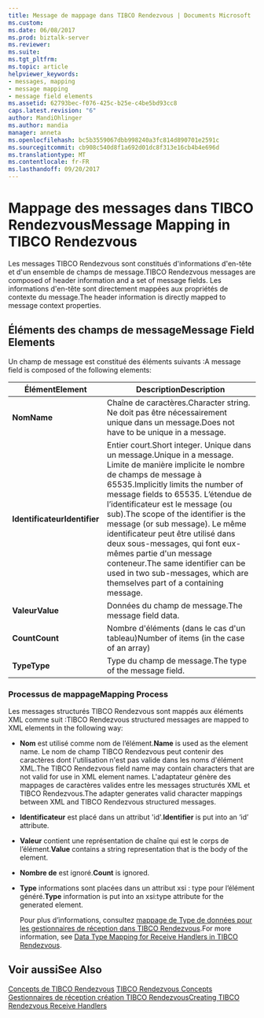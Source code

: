 ```yaml
---
title: Message de mappage dans TIBCO Rendezvous | Documents Microsoft
ms.custom: 
ms.date: 06/08/2017
ms.prod: biztalk-server
ms.reviewer: 
ms.suite: 
ms.tgt_pltfrm: 
ms.topic: article
helpviewer_keywords:
- messages, mapping
- message mapping
- message field elements
ms.assetid: 62793bec-f076-425c-b25e-c4be5bd93cc8
caps.latest.revision: "6"
author: MandiOhlinger
ms.author: mandia
manager: anneta
ms.openlocfilehash: bc5b3559067dbb998240a3fc814d890701e2591c
ms.sourcegitcommit: cb908c540d8f1a692d01dc8f313e16cb4b4e696d
ms.translationtype: MT
ms.contentlocale: fr-FR
ms.lasthandoff: 09/20/2017
---
```

# <a name="message-mapping-in-tibco-rendezvous"></a><span data-ttu-id="6f1b0-102">Mappage des messages dans TIBCO Rendezvous</span><span class="sxs-lookup"><span data-stu-id="6f1b0-102">Message Mapping in TIBCO Rendezvous</span></span>
<span data-ttu-id="6f1b0-103">Les messages TIBCO Rendezvous sont constitués d'informations d'en-tête et d'un ensemble de champs de message.</span><span class="sxs-lookup"><span data-stu-id="6f1b0-103">TIBCO Rendezvous messages are composed of header information and a set of message fields.</span></span> <span data-ttu-id="6f1b0-104">Les informations d'en-tête sont directement mappées aux propriétés de contexte du message.</span><span class="sxs-lookup"><span data-stu-id="6f1b0-104">The header information is directly mapped to message context properties.</span></span>  
  
## <a name="message-field-elements"></a><span data-ttu-id="6f1b0-105">Éléments des champs de message</span><span class="sxs-lookup"><span data-stu-id="6f1b0-105">Message Field Elements</span></span>  
 <span data-ttu-id="6f1b0-106">Un champ de message est constitué des éléments suivants :</span><span class="sxs-lookup"><span data-stu-id="6f1b0-106">A message field is composed of the following elements:</span></span>  
  
|<span data-ttu-id="6f1b0-107">Élément</span><span class="sxs-lookup"><span data-stu-id="6f1b0-107">Element</span></span>|<span data-ttu-id="6f1b0-108"> Description</span><span class="sxs-lookup"><span data-stu-id="6f1b0-108">Description</span></span>|  
|-------------|-----------------|  
|<span data-ttu-id="6f1b0-109">**Nom**</span><span class="sxs-lookup"><span data-stu-id="6f1b0-109">**Name**</span></span>|<span data-ttu-id="6f1b0-110">Chaîne de caractères.</span><span class="sxs-lookup"><span data-stu-id="6f1b0-110">Character string.</span></span> <span data-ttu-id="6f1b0-111">Ne doit pas être nécessairement unique dans un message.</span><span class="sxs-lookup"><span data-stu-id="6f1b0-111">Does not have to be unique in a message.</span></span>|  
|<span data-ttu-id="6f1b0-112">**Identificateur**</span><span class="sxs-lookup"><span data-stu-id="6f1b0-112">**Identifier**</span></span>|<span data-ttu-id="6f1b0-113">Entier court.</span><span class="sxs-lookup"><span data-stu-id="6f1b0-113">Short integer.</span></span> <span data-ttu-id="6f1b0-114">Unique dans un message.</span><span class="sxs-lookup"><span data-stu-id="6f1b0-114">Unique in a message.</span></span> <span data-ttu-id="6f1b0-115">Limite de manière implicite le nombre de champs de message à 65535.</span><span class="sxs-lookup"><span data-stu-id="6f1b0-115">Implicitly limits the number of message fields to 65535.</span></span> <span data-ttu-id="6f1b0-116">L’étendue de l’identificateur est le message (ou sub).</span><span class="sxs-lookup"><span data-stu-id="6f1b0-116">The scope of the identifier is the message (or sub message).</span></span> <span data-ttu-id="6f1b0-117">Le même identificateur peut être utilisé dans deux sous-messages, qui font eux-mêmes partie d'un message conteneur.</span><span class="sxs-lookup"><span data-stu-id="6f1b0-117">The same identifier can be used in two sub-messages, which are themselves part of a containing message.</span></span>|  
|<span data-ttu-id="6f1b0-118">**Valeur**</span><span class="sxs-lookup"><span data-stu-id="6f1b0-118">**Value**</span></span>|<span data-ttu-id="6f1b0-119">Données du champ de message.</span><span class="sxs-lookup"><span data-stu-id="6f1b0-119">The message field data.</span></span>|  
|<span data-ttu-id="6f1b0-120">**Count**</span><span class="sxs-lookup"><span data-stu-id="6f1b0-120">**Count**</span></span>|<span data-ttu-id="6f1b0-121">Nombre d'éléments (dans le cas d'un tableau)</span><span class="sxs-lookup"><span data-stu-id="6f1b0-121">Number of items (in the case of an array)</span></span>|  
|<span data-ttu-id="6f1b0-122">**Type**</span><span class="sxs-lookup"><span data-stu-id="6f1b0-122">**Type**</span></span>|<span data-ttu-id="6f1b0-123">Type du champ de message.</span><span class="sxs-lookup"><span data-stu-id="6f1b0-123">The type of the message field.</span></span>|  
  
### <a name="mapping-process"></a><span data-ttu-id="6f1b0-124">Processus de mappage</span><span class="sxs-lookup"><span data-stu-id="6f1b0-124">Mapping Process</span></span>  
 <span data-ttu-id="6f1b0-125">Les messages structurés TIBCO Rendezvous sont mappés aux éléments XML comme suit :</span><span class="sxs-lookup"><span data-stu-id="6f1b0-125">TIBCO Rendezvous structured messages are mapped to XML elements in the following way:</span></span>  
  
-   <span data-ttu-id="6f1b0-126">**Nom** est utilisé comme nom de l’élément.</span><span class="sxs-lookup"><span data-stu-id="6f1b0-126">**Name** is used as the element name.</span></span> <span data-ttu-id="6f1b0-127">Le nom de champ TIBCO Rendezvous peut contenir des caractères dont l'utilisation n'est pas valide dans les noms d'élément XML.</span><span class="sxs-lookup"><span data-stu-id="6f1b0-127">The TIBCO Rendezvous field name may contain characters that are not valid for use in XML element names.</span></span> <span data-ttu-id="6f1b0-128">L'adaptateur génère des mappages de caractères valides entre les messages structurés XML et TIBCO Rendezvous.</span><span class="sxs-lookup"><span data-stu-id="6f1b0-128">The adapter generates valid character mappings between XML and TIBCO Rendezvous structured messages.</span></span>  
  
-   <span data-ttu-id="6f1b0-129">**Identificateur** est placé dans un attribut 'id'.</span><span class="sxs-lookup"><span data-stu-id="6f1b0-129">**Identifier** is put into an ‘id’ attribute.</span></span>  
  
-   <span data-ttu-id="6f1b0-130">**Valeur** contient une représentation de chaîne qui est le corps de l’élément.</span><span class="sxs-lookup"><span data-stu-id="6f1b0-130">**Value** contains a string representation that is the body of the element.</span></span>  
  
-   <span data-ttu-id="6f1b0-131">**Nombre de** est ignoré.</span><span class="sxs-lookup"><span data-stu-id="6f1b0-131">**Count** is ignored.</span></span>  
  
-   <span data-ttu-id="6f1b0-132">**Type** informations sont placées dans un attribut xsi : type pour l’élément généré.</span><span class="sxs-lookup"><span data-stu-id="6f1b0-132">**Type** information is put into an xsi:type attribute for the generated element.</span></span>  
  
     <span data-ttu-id="6f1b0-133">Pour plus d’informations, consultez [mappage de Type de données pour les gestionnaires de réception dans TIBCO Rendezvous](../core/data-type-mapping-for-receive-handlers-in-tibco-rendezvous.md).</span><span class="sxs-lookup"><span data-stu-id="6f1b0-133">For more information, see [Data Type Mapping for Receive Handlers in TIBCO Rendezvous](../core/data-type-mapping-for-receive-handlers-in-tibco-rendezvous.md).</span></span>  
  
## <a name="see-also"></a><span data-ttu-id="6f1b0-134">Voir aussi</span><span class="sxs-lookup"><span data-stu-id="6f1b0-134">See Also</span></span>  
 <span data-ttu-id="6f1b0-135">[Concepts de TIBCO Rendezvous](../core/tibco-rendezvous-concepts.md) </span><span class="sxs-lookup"><span data-stu-id="6f1b0-135">[TIBCO Rendezvous Concepts](../core/tibco-rendezvous-concepts.md) </span></span>  
 [<span data-ttu-id="6f1b0-136">Gestionnaires de réception création TIBCO Rendezvous</span><span class="sxs-lookup"><span data-stu-id="6f1b0-136">Creating TIBCO Rendezvous Receive Handlers</span></span>](../core/creating-tibco-rendezvous-receive-handlers.md)